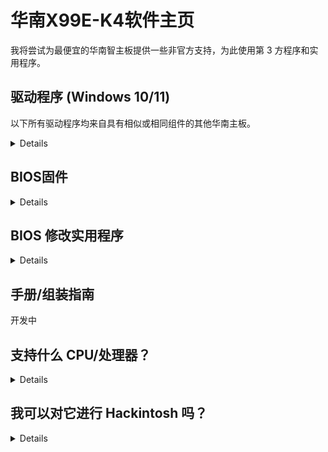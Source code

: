 [Aptio 的 V 工具]: https://www.mediafire.com/file/ucvt4pdxjrtpmu7/Tools_for_AMI_Aptio_V.zip/file
[Aptio的工具镜像]: https://disk.yandex.com/d/XrZjsImaqxl8Uw
[就在这里]: https://github.com/sebasrock156/Huananzhi-X99E-K4-Opencore
[音频驱动程序]: https://dlcdnets.asus.com/pub/ASUS/mb/01AUDIO/DRV_Audio_RTK_SZ_RTK_TSD_W10_64_V6090501_20210226R.zip?model=H81M-K
[适用于 W10 的以太网驱动程序]: https://www.mediafire.com/file/z4w75jswapzof1j/X99-P4FLAN.rar/file
[适用于 W11 的以太网驱动程序]: https://www.mediafire.com/file/53yr2eb7w82h75v/X99-P4FLanwin11.zip/file
[原始 BIOS 映像]: https://www.mediafire.com/file/zozi3s0fixamce4/X99E-K4+BIOS.rom/file
[芯片组驱动程序]: https://www.mediafire.com/file/kevqagczu5b4igy/X99-P4FChipset.rar/file

# 华南X99E-K4软件主页

我将尝试为最便宜的华南智主板提供一些非官方支持，为此使用第 3 方程序和实用程序。

## 驱动程序 (Windows 10/11)

以下所有驱动程序均来自具有相似或相同组件的其他华南主板。

<details>

[芯片组驱动程序]（继承自 X99-P4F 主板）

[音频驱动程序]

[适用于 W10 的以太网驱动程序] | [适用于 W11 的以太网驱动程序] （继承自 X99-P4F 主板）


⚠ **免责声明** ⚠：如果您使用 Driver Booster 之类的实用程序，这些驱动程序可能会损坏系统中的某些内容，请谨慎操作。

---
  
</details>

## BIOS固件

<details>
  
由于我们没有华南志的正式文件，所以我承担了从我自己的主板上转储的任务。

[原始 BIOS 映像]：这是我主板上的 Stock BIOS 的转储，未经修改。

[被黑的 BIOS 映像]：这是经过修改的 BIOS 映像，用于通过 Turbo Boost Hack 启动 Xeon V3 系列（和某些 V4 系列）。
---

</details>

## BIOS 修改实用程序

<details>
  
⚠ **免责声明** ⚠：在这里我想对合理使用提出上诉，有些工具是技术服务和企业泄露的，这些工具的逆向工程通常是非法的，但在这里它用于教育目的。

[Aptio 的 V 工具] | [Aptio的工具镜像]: 这些工具是我们可以修改和刷新新的 BIOS 固件的工具。

---
</details>

## 手册/组装指南

开发中

## 支持什么 CPU/处理器？

<details>

基于Socket（LGA 2011-3），所有具有该插槽的处理器都可能受支持，但是，南桥（芯片组）是一个谜，下面我列出了一些使用该主板测试的处理器：

---
系列 | 模型 | 规格 | 笔记
---|---|---|:--:
核心| i7-5820K | Haswell-E，6 核/12 线程@3.3 GHz/3.6GHz Turbo，TDP 140W |兼容500W电源 
核心| i7-5930K | Haswell-E，6 核/12 线程@3.5 GHz/3.7GHz Turbo，TDP 140W |兼容500W电源
核心| i7-6800K | Broadwell-E，6 核/12 线程@3.4 GHz/3.6GHz Turbo，TDP 140W |兼容500W电源
核心| i7-6850K | Broadwell-E，6 核/12 线程@3.6 GHz/3.8GHz Turbo，TDP 140W |兼容500W电源
核心| i7-6900K | Broadwell-E，8 核/16 线程@3.2 GHz/3.7GHz Turbo，TDP 140W |兼容500W电源
核心至尊| i7-5960X | Haswell-E，8 核/16 线程@3.0 GHz/3.5GHz Turbo，TDP 140W |兼容500W电源
核心至尊| i7-6950X | Broadwell-E，10 核/20 线程@3.0 GHz/3.5GHz Turbo，TDP 140W |兼容650W电源
至强 | E5-1600 和 E5-2600 V3 系列 | Haswell-EP |兼容 750W 或更高功率的 PSU
至强 | E5-1600 和 E5-2600 V4 系列 | Broadwell-EP |兼容 750W 或更高功率的 PSU
至强 | E5-4600 V3系列| Haswell-EP |兼容650W PSU，但仅使用ECC RAM模块（之前检查带宽）
至强 | E5-4600 V4系列| Broadwell-EP |兼容750W PSU，但仅使用ECC RAM模块（之前检查带宽）
---
  
</details>

## 我可以对它进行 Hackintosh 吗？

<details>

简短的回答是肯定的，可以。

长的答案是肯定的，但是：我们确实需要知道用于运行它的主板芯片组（HM55 或 P55）、声卡和 GPU 是什么。

对于带有 HM55 芯片组的变体，我正在一些 EFI 中工作，以将 MacOS 作为 Hackintosh PC 启动 [就在这里]

---
  
</details>

